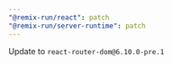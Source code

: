 ```yaml
---
"@remix-run/react": patch
"@remix-run/server-runtime": patch
---
```


Update to `react-router-dom@6.10.0-pre.1`

